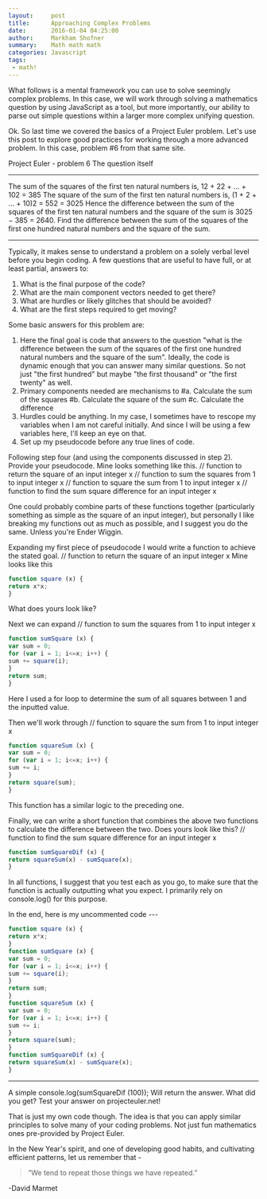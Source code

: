 ```yaml
---
layout:     post
title:      Approaching Complex Problems
date:       2016-01-04 04:25:00
author:     Markham Shofner
summary:    Math math math
categories: Javascript
tags:
 - math!
---
```


What follows is a mental framework you can use to solve seemingly complex problems. In this case, we will work through solving a mathematics question by using JavaScript as a tool, but more importantly, our ability to parse out simple questions within a larger more complex unifying question.

Ok. So last time we covered the basics of a Project Euler problem. Let's use this post to explore good practices for working through a more advanced problem. In this case, problem #6 from that same site.

Project Euler - problem 6
The question itself
***
The sum of the squares of the first ten natural numbers is,
12 + 22 + ... + 102 = 385
The square of the sum of the first ten natural numbers is,
(1 + 2 + ... + 10)2 = 552 = 3025
Hence the difference between the sum of the squares of the first ten natural numbers and the square of the sum is 3025 − 385 = 2640.
Find the difference between the sum of the squares of the first one hundred natural numbers and the square of the sum.
***

Typically, it makes sense to understand a problem on a solely verbal level before you begin coding. A few questions that are useful to have full, or at least partial, answers to:
1. What is the final purpose of the code?
2. What are the main component vectors needed to get there?
3. What are hurdles or likely glitches that should be avoided?
4. What are the first steps required to get moving?

Some basic answers for this problem are:
1. Here the final goal is code that answers to the question "what is the difference between the sum of the squares of the first one hundred natural numbers and the square of the sum". Ideally, the code is dynamic enough that you can answer many similar questions. So not just "the first hundred" but maybe "the first thousand" or "the first twenty" as well.
2. Primary components needed are mechanisms to
#a. Calculate the sum of the squares
#b. Calculate the square of the sum
#c. Calculate the difference
3. Hurdles could be anything. In my case, I sometimes have to rescope my variables when I am not careful initially. And since I will be using a few variables here, I'll keep an eye on that.
4. Set up my pseudocode before any true lines of code.

Following step four (and using the components discussed in step 2). Provide your pseudocode. Mine looks something like this.
// function to return the square of an input integer x
// function to sum the squares from 1 to input integer x
// function to square the sum from 1 to input integer x
// function to find the sum square difference for an input integer x

One could probably combine parts of these functions together (particularly something as simple as the square of an input integer), but personally I like breaking my functions out as much as possible, and I suggest you do the same. Unless you're Ender Wiggin.

Expanding my first piece of pseudocode I would write a function to achieve the stated goal.
// function to return the square of an input integer x
Mine looks like this
```javascript
function square (x) {
return x*x;
}
```
What does yours look like?

Next we can expand
// function to sum the squares from 1 to input integer x
```javascript
function sumSquare (x) {
var sum = 0;
for (var i = 1; i<=x; i++) {
sum += square(i);
}
return sum;
}
```
Here I used a for loop to determine the sum of all squares between 1 and the inputted value.

Then we'll work through
// function to square the sum from 1 to input integer x
```javascript
function squareSum (x) {
var sum = 0;
for (var i = 1; i<=x; i++) {
sum += i;
}
return square(sum);
}
```
This function has a similar logic to the preceding one.

Finally, we can write a short function that combines the above two functions to calculate the difference between the two. Does yours look like this?
// function to find the sum square difference for an input integer x
```javascript
function sumSquareDif (x) {
return squareSum(x) - sumSquare(x);
}
```

In all functions, I suggest that you test each as you go, to make sure that the function is actually outputting what you expect. I primarily rely on console.log() for this purpose.

In the end, here is my uncommented code ---

```javascript
function square (x) {
return x*x;
}
function sumSquare (x) {
var sum = 0;
for (var i = 1; i<=x; i++) {
sum += square(i);
}
return sum;
}
function squareSum (x) {
var sum = 0;
for (var i = 1; i<=x; i++) {
sum += i;
}
return square(sum);
}
function sumSquareDif (x) {
return squareSum(x) - sumSquare(x);
}
```
---
A simple
console.log(sumSquareDif (100));
Will return the answer. What did you get? Test your answer on projecteuler.net!

That is just my own code though. The idea is that you can apply similar principles to solve many of your coding problems. Not just fun mathematics ones pre-provided by Project Euler.

In the New Year's spirit, and one of developing good habits, and cultivating efficient patterns, let us remember that -

> “We tend to repeat those things we have repeated.”

-David Marmet
